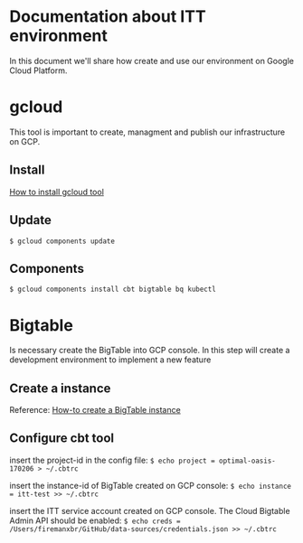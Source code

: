 # Documentation about ITT environment 
In this document we'll share how create and use our environment on Google Cloud Platform.


# gcloud
This tool is important to create, managment and publish our infrastructure on GCP.

## Install
[How to install gcloud tool](https://cloud.google.com/sdk/downloads)

## Update
`$ gcloud components update`

## Components
`$ gcloud components install cbt bigtable bq kubectl`


# Bigtable
Is necessary create the BigTable into GCP console. 
In this step will create a development environment to implement a new feature

## Create a instance
Reference: [How-to create a BigTable instance](https://cloud.google.com/bigtable/docs/quickstart-cbt)

## Configure cbt tool
insert the project-id in the config file:
`$ echo project = optimal-oasis-170206 > ~/.cbtrc`

insert the instance-id of BigTable created on GCP console:
`$ echo instance = itt-test >> ~/.cbtrc`

insert the ITT service account created on GCP console. The Cloud Bigtable Admin API should be enabled:
`$ echo creds = /Users/firemanxbr/GitHub/data-sources/credentials.json >> ~/.cbtrc`
